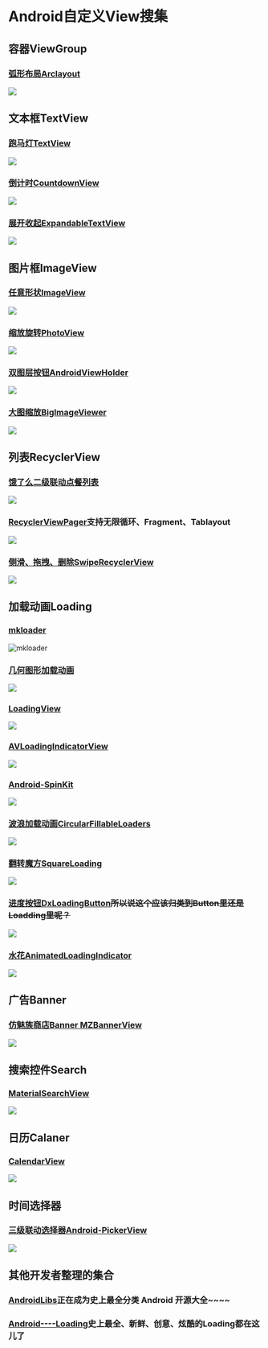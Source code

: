 # Android自定义View搜集
## 容器ViewGroup
### [弧形布局Arclayout](https://github.com/florent37/ArcLayout)
![](https://raw.githubusercontent.com/florent37/ArcLayout/master/media/outside_small.png)
## 文本框TextView
### [跑马灯TextView](https://github.com/gongwen/MarqueeViewLibrary)
![](https://github.com/gongwen/MarqueeViewLibrary/raw/master/screenshot/screen_shot.gif)
### [倒计时CountdownView](https://github.com/iwgang/CountdownView)
![](https://raw.githubusercontent.com/iwgang/CountdownView/master/screenshot/s_main.png)
### [展开收起ExpandableTextView](https://github.com/Manabu-GT/ExpandableTextView)
![](https://github.com/Manabu-GT/ExpandableTextView/raw/master/art/readme_demo.gif?raw=true)
## 图片框ImageView
### [任意形状ImageView](https://github.com/MostafaGazar/CustomShapeImageView)
![](https://raw.githubusercontent.com/MostafaGazar/CustomShapeImageView/master/Screenshot_2016-01-19-09-17-37.png)
### [缩放旋转PhotoView](https://github.com/bm-x/PhotoView)
![](https://github.com/bm-x/PhotoView/raw/master/demo1.gif)
### [双图层按钮AndroidViewHolder](https://github.com/daimajia/AndroidViewHover)
![](https://camo.githubusercontent.com/44affb72f0688c213500917009a1680b41492413/687474703a2f2f7777322e73696e61696d672e636e2f6d773639302f36313064633033346a7731656a356969686a746c35673230387a3066326e70642e676966)
### [大图缩放BigImageViewer](https://github.com/Piasy/BigImageViewer)
![](https://github.com/Piasy/BigImageViewer/raw/master/art/biv_gif_support.gif)
## 列表RecyclerView
### [饿了么二级联动点餐列表](https://camo.githubusercontent.com/0d015d250bd98052e494fffdddf108cc5ecbd966/68747470733a2f2f75706c6f61642d696d616765732e6a69616e7368752e696f2f75706c6f61645f696d616765732f35373033362d616461333165613037376630313434642e676966)
![](https://camo.githubusercontent.com/0d015d250bd98052e494fffdddf108cc5ecbd966/68747470733a2f2f75706c6f61642d696d616765732e6a69616e7368752e696f2f75706c6f61645f696d616765732f35373033362d616461333165613037376630313434642e676966)
### [RecyclerViewPager](https://github.com/lsjwzh/RecyclerViewPager)支持无限循环、Fragment、Tablayout
![](https://github.com/lsjwzh/RecyclerViewPager/raw/master/fragment.gif)
### [侧滑、拖拽、删除SwipeRecyclerView](https://github.com/yanzhenjie/SwipeRecyclerView)
![](https://github.com/yanzhenjie/SwipeRecyclerView/raw/master/image/1.gif)
## 加载动画Loading
### [mkloader](https://github.com/nntuyen/mkloader)
![mkloader](https://github.com/nntuyen/mkloader/blob/master/screenshot/screenshot.gif)
### [几何图形加载动画](https://github.com/zzz40500/android-shapeLoadingView)
![](https://camo.githubusercontent.com/575b98a56c5546043ec045d044429590e4a623fe/687474703a2f2f75706c6f61642d696d616765732e6a69616e7368752e696f2f75706c6f61645f696d616765732f3136363836362d376434313538646532636534306139612e676966)
### [LoadingView](https://github.com/ldoublem/LoadingView)
![](https://github.com/ldoublem/LoadingView/raw/master/screen/screen.gif)
### [AVLoadingIndicatorView](https://github.com/81813780/AVLoadingIndicatorView)
![](https://github.com/81813780/AVLoadingIndicatorView/raw/master/screenshots/avi.gif)
### [Android-SpinKit](https://github.com/ybq/Android-SpinKit)
![](https://raw.githubusercontent.com/ybq/AndroidSpinKit/master/art/screen.gif)
### [波浪加载动画CircularFillableLoaders](https://github.com/lopspower/CircularFillableLoaders)
![](https://github.com/lopspower/CircularFillableLoaders/raw/master/preview/preview.gif)
### [翻转魔方SquareLoading](https://github.com/yuweiguocn/SquareLoading)
![](https://github.com/yuweiguocn/SquareLoading/raw/master/art/square-loading-demo.gif)
### [进度按钮DxLoadingButton](https://github.com/StevenDXC/DxLoadingButton)~~所以说这个应该归类到Button里还是Loadding里呢？~~
![](https://github.com/StevenDXC/DxLoadingButton/raw/master/image/loadingButton.gif)
### [水花AnimatedLoadingIndicator](https://github.com/yash786agg/AnimatedLoadingIndicator)
![](https://github.com/yash786agg/AnimatedLoadingIndicator/raw/master/screenshots/ProgressBallMultipleIndicator.gif)
## 广告Banner
### [仿魅族商店Banner MZBannerView](https://github.com/pinguo-zhouwei/MZBannerView)
![](https://github.com/pinguo-zhouwei/MZBannerView/raw/master/image/%E9%AD%85%E6%97%8FBanner_fial.gif)
## 搜索控件Search
### [MaterialSearchView](https://github.com/MiguelCatalan/MaterialSearchView)
![](https://raw.githubusercontent.com/MiguelCatalan/MaterialSearchView/master/art/voice.gif)
## 日历Calaner
### [CalendarView](https://github.com/huanghaibin-dev/CalendarView)
![](https://github.com/huanghaibin-dev/CalendarView/raw/master/app/src/main/assets/screen_recorder.gif)
## 时间选择器
### [三级联动选择器Android-PickerView](https://github.com/Bigkoo/Android-PickerView)
![](https://github.com/Bigkoo/Android-PickerView/raw/master/preview/timepicker.gif)

## 其他开发者整理的集合
### [AndroidLibs](https://github.com/XXApple/AndroidLibs)正在成为史上最全分类 Android 开源大全~~~~
### [Android----Loading](https://github.com/lyxwll/Android----Loading)史上最全、新鲜、创意、炫酷的Loading都在这儿了
